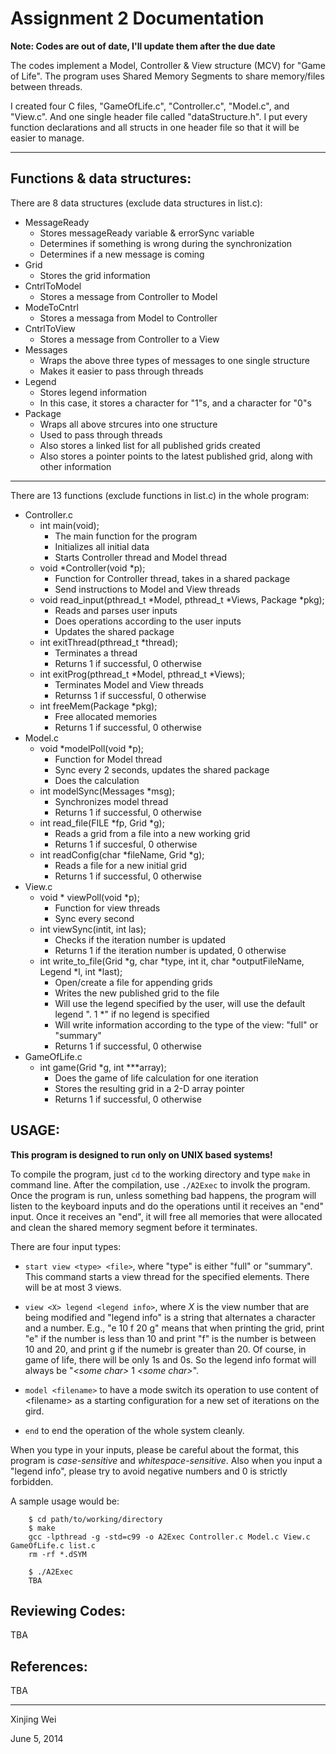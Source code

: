 Assignment 2 Documentation
===
**Note: Codes are out of date, I'll update them after the due date**

The codes implement a Model, Controller \& View structure (MCV) for "Game of Life". 
The program uses Shared Memory Segments to share memory/files between threads. 

I created four C files, "GameOfLife.c", "Controller.c", "Model.c", and "View.c". And one single header file called "dataStructure.h". 
I put every function declarations and all structs in one header file so that it will be easier to manage.
***

Functions & data structures:
--------

There are 8 data structures (exclude data structures in list.c):
- MessageReady
	- Stores messageReady variable & errorSync variable
	- Determines if something is wrong during the synchronization
	- Determines if a new message is coming
- Grid
	- Stores the grid information
- CntrlToModel
	- Stores a message from Controller to Model
- ModeToCntrl
	- Stores a messaga from Model to Controller
- CntrlToView
	- Stores a message from Controller to a View
- Messages
	- Wraps the above three types of messages to one single structure
	- Makes it easier to pass through threads
- Legend
	- Stores legend information
	- In this case, it stores a character for "1"s, and a character for "0"s
- Package
	- Wraps all above strcures into one structure
	- Used to pass through threads
	- Also stores a linked list for all published grids created
	- Also stores a pointer points to the latest published grid, along with other information

***

There are 13 functions (exclude functions in list.c) in the whole program:
- Controller.c
	- int main(void);
		- The main function for the program
		- Initializes all initial data
		- Starts Controller thread and Model thread
	- void *Controller(void *p);
		- Function for Controller thread, takes in a shared package
		- Send instructions to Model and View threads
	- void read_input(pthread_t *Model, pthread_t *Views, Package *pkg);
		- Reads and parses user inputs
		- Does operations according to the user inputs
		- Updates the shared package
	- int exitThread(pthread_t *thread);
		- Terminates a thread
		- Returns 1 if successful, 0 otherwise
	- int exitProg(pthread_t *Model, pthread_t *Views);
		- Terminates Model and View threads
		- Returnss 1 if successful, 0 otherwise
	- int freeMem(Package *pkg);
		- Free allocated memories
		- Returns 1 if successful, 0 otherwise
- Model.c
	- void *modelPoll(void *p);
		- Function for Model thread
		- Sync every 2 seconds, updates the shared package
		- Does the calculation
	- int modelSync(Messages *msg);
		- Synchronizes model thread
		- Returns 1 if successful, 0 otherwise
	- int read_file(FILE *fp, Grid *g);
		- Reads a grid from a file into a new working grid
		- Returns 1 if succesful, 0 otherwise
	- int readConfig(char *fileName, Grid *g);
		- Reads a file for a new initial grid
		- Returns 1 if successful, 0 otherwise
- View.c
	- void * viewPoll(void *p);
		- Function for view threads
		- Sync every second
	- int viewSync(intit, int las);
		- Checks if the iteration number is updated
		- Returns 1 if the iteration number is updated, 0 otherwise
	- int write_to_file(Grid *g, char *type, int it, char *outputFileName, Legend *l, int *last);
		- Open/create a file for appending grids
		- Writes the new published grid to the file
		- Will use the legend specified by the user, will  use the default legend ". 1 *" if no legend is specified
		- Will write information according to the type of the view: "full" or "summary"
		- Returns 1 if successful, 0 otherwise
- GameOfLife.c
	- int game(Grid *g, int ***array);
		- Does the game of life calculation for one iteration
		- Stores the resulting grid in a 2-D array pointer
		- Returns 1 if successful, 0 otherwise

USAGE:
--------

**This program is designed to run only on UNIX based systems!**

To compile the program, just `cd` to the working directory and type `make` in command line. 
After the compilation, use `./A2Exec` to involk the program. Once the program is run, unless something bad happens, 
the program will listen to the keyboard inputs and do the operations until it receives an "end" input. Once it receives an "end", it will free all memories that were allocated and clean the shared memory segment before it terminates.

There are four input types:

- `start view <type> <file>`, where "type" is either "full" or "summary". This command starts a view thread for the specified elements. There will be at most 3 views.

- `view <X> legend <legend info>`, where _X_ is the view number that are being modified and "legend info" is a string that alternates a character and a number. E.g., "e 10 f 20 g" means that when printing the grid, print "e" if the number is less than 10 and print "f" is the number is between 10 and 20, and print g if the numebr is greater than 20. Of course, in game of life, there will be only 1s and 0s. So the legend info format will always be "_\<some char\>_ 1 _\<some char\>_".

- `model <filename>` to have a mode switch its operation to use content of \<filename\> as a starting configuration for a new set of iterations on the gird.

- `end` to end the operation of the whole system cleanly.

When you type in your inputs, please be careful about the format, this program is *case-sensitive* and *whitespace-sensitive*.  Also when you input a "legend info", please try to avoid negative numbers and 0 is strictly forbidden.

A sample usage would be:

		$ cd path/to/working/directory
		$ make
		gcc -lpthread -g -std=c99 -o A2Exec Controller.c Model.c View.c GameOfLife.c list.c
		rm -rf *.dSYM
		
		$ ./A2Exec
		TBA

Reviewing Codes:
--------
TBA

References:
--------
TBA

***
Xinjing Wei

June 5, 2014
